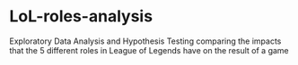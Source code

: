 # LoL-roles-analysis
Exploratory Data Analysis and Hypothesis Testing comparing the impacts that the 5 different roles in League of Legends have on the result of a game
